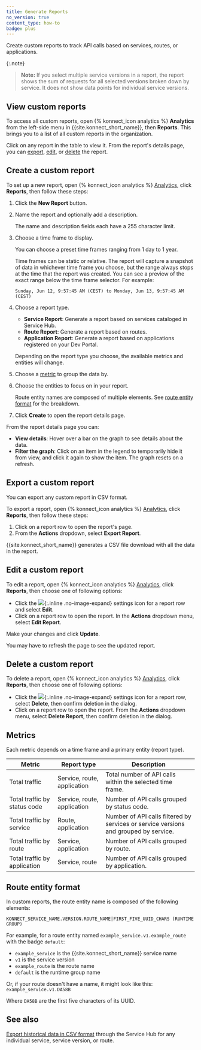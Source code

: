 ```yaml
---
title: Generate Reports
no_version: true
content_type: how-to
badge: plus
---
```


Create custom reports to track API calls based on services, routes, or
applications.

{:.note}
> **Note:** If you select multiple service versions in a report, the report
shows the sum of requests for all selected versions broken down by service.
It does not show data points for individual service versions.

## View custom reports

To access all custom reports, open {% konnect_icon analytics %}
**Analytics** from the left-side menu in {{site.konnect_short_name}}, then **Reports**.
This brings you to a list of all custom reports in the organization.

Click on any report in the table to view it. From the report's details page, you
can [export](#export-a-custom-report), [edit](#edit-a-custom-report), or [delete](#delete-a-custom-report) the report.

## Create a custom report

To set up a new report, open {% konnect_icon analytics %} [Analytics](https://cloud.konghq.com/analytics), click **Reports**, then follow these steps:

1. Click the **New Report** button.
1. Name the report and optionally add a description.

    The name and description fields each have a 255 character limit.

1. Choose a time frame to display.

    You can choose a preset time frames ranging from 1 day to 1 year.

    Time frames can be static or relative. The report will capture a snapshot of data
    in whichever time frame you choose, but the range always stops at the time
    that the report was created. You can see a preview of the exact range below
    the time frame selector. For example:

    ```
    Sunday, Jun 12, 9:57:45 AM (CEST) to Monday, Jun 13, 9:57:45 AM (CEST)
    ```


1. Choose a report type.

   * **Service Report**: Generate a report based on services cataloged in Service Hub.
   * **Route Report**: Generate a report based on routes.
   * **Application Report**: Generate a report based on applications registered on your Dev Portal.

   Depending on the report type you choose, the available metrics and entities
   will change.

1. Choose a [metric](#metrics) to group the data by.
1. Choose the entities to focus on in your report.

    Route entity names are composed of multiple elements.
    See [route entity format](#route-entity-format) for the breakdown.

1. Click **Create** to open the report details page.

From the report details page you can:

* **View details**: Hover over a bar on the graph to see details about the data.
* **Filter the graph**: Click on an item in the legend to temporarily hide it from view,
and click it again to show the item. The graph resets on a refresh.

## Export a custom report

You can export any custom report in CSV format.

To export a report, open {% konnect_icon analytics %} [Analytics](https://cloud.konghq.com/analytics), click **Reports**, then follow these steps:

1. Click on a report row to open the report's page.
1. From the **Actions** dropdown, select **Export Report**.

  {{site.konnect_short_name}} generates a CSV file download with all the data in the report.

## Edit a custom report

To edit a report, open {% konnect_icon analytics %} [Analytics](https://cloud.konghq.com/analytics), click **Reports**, then choose one of following options:

* Click the ![](/assets/images/icons/konnect/konnect-settings.svg){:.inline .no-image-expand}
settings icon for a report row and select **Edit**.
* Click on a report row to open the report. In the **Actions** dropdown menu,
select **Edit Report**.

Make your changes and click **Update**.

You may have to refresh the page to see the updated report.

## Delete a custom report

To delete a report, open {% konnect_icon analytics %} [Analytics](https://cloud.konghq.com/analytics), click **Reports**, then choose one of following options:

* Click the ![](/assets/images/icons/konnect/konnect-settings.svg){:.inline .no-image-expand}
settings icon for a report row, select **Delete**, then confirm deletion in the dialog.
* Click on a report row to open the report. From the **Actions** dropdown menu,
select **Delete Report**, then confirm deletion in the dialog.

## Metrics

Each metric depends on a time frame and a primary entity (report type).

Metric | Report type | Description
-------|------------|------------
Total traffic | Service, route, application | Total number of API calls within the selected time frame.
Total traffic by status code | Service, route, application | Number of API calls grouped by status code.
Total traffic by service | Route, application | Number of API calls filtered by services or service versions and grouped by service.
Total traffic by route | Service, application | Number of API calls grouped by route.
Total traffic by application | Service, route | Number of API calls grouped by application.

## Route entity format

In custom reports, the route entity name is composed of the following elements:

```
KONNECT_SERVICE_NAME.VERSION.ROUTE_NAME|FIRST_FIVE_UUID_CHARS (RUNTIME GROUP)
```

For example, for a route entity named `example_service.v1.example_route` with the badge `default`:
* `example_service` is the {{site.konnect_short_name}} service name
* `v1` is the service version
* `example_route` is the route name
* `default` is the runtime group name

Or, if your route doesn't have a name, it might look like this:
`example_service.v1.DA58B`

Where `DA58B` are the first five characters of its UUID.

## See also
[Export historical data in CSV format](/konnect/analytics/services-and-routes/) through the
Service Hub for any individual service, service version, or route.
